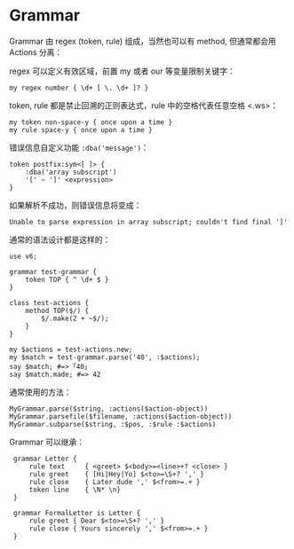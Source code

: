 # Grammar

Grammar 由 regex (token, rule) 组成，当然也可以有 method, 但通常都会用 Actions 分离：

regex 可以定义有效区域，前置 my 或者 our 等变量限制关键字：

    my regex number { \d+ [ \. \d+ ]? }

token, rule 都是禁止回溯的正则表达式，rule 中的空格代表任意空格 <.ws>：

    my token non-space-y { once upon a time }
    my rule space-y { once upon a time }

错误信息自定义功能 `:dba('message')`：

    token postfix:sym<[ ]> {
        :dba('array subscript')
        '[' ~ ']' <expression>
    }

如果解析不成功，则错误信息将变成：

    Unable to parse expression in array subscript; couldn't find final ']'

通常的语法设计都是这样的：

    use v6;

    grammar test-grammar {
        token TOP { ^ \d+ $ }
    }

    class test-actions {
        method TOP($/) {
            $/.make(2 + ~$/);
        }
    }

    my $actions = test-actions.new;
    my $match = test-grammar.parse('40', :$actions);
    say $match; #=> ｢40｣
    say $match.made; #=> 42

通常使用的方法：

    MyGrammar.parse($string, :actions($action-object))
    MyGrammar.parsefile($filename, :actions($action-object))
    MyGrammar.subparse($string, :$pos, :$rule :$actions)

Grammar 可以继承：

     grammar Letter {
         rule text     { <greet> $<body>=<line>+? <close> }
         rule greet    { [Hi|Hey|Yo] $<to>=\S+? ',' }
         rule close    { Later dude ',' $<from>=.+ }
         token line    { \N* \n}
     }

     grammar FormalLetter is Letter {
         rule greet { Dear $<to>=\S+? ',' }
         rule close { Yours sincerely ',' $<from>=.+ }
     }



